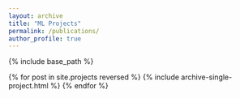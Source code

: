 ```yaml
---
layout: archive
title: "ML Projects"
permalink: /publications/
author_profile: true
---
```


{% include base_path %}

{% for post in site.projects reversed %}
  {% include archive-single-project.html %}
{% endfor %}
